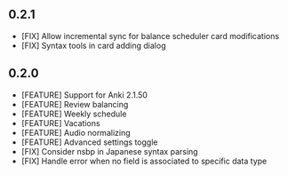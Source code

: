 ## 0.2.1

- [FIX] Allow incremental sync for balance scheduler card modifications
- [FIX] Syntax tools in card adding dialog

## 0.2.0

- [FEATURE] Support for Anki 2.1.50
- [FEATURE] Review balancing
- [FEATURE] Weekly schedule
- [FEATURE] Vacations
- [FEATURE] Audio normalizing
- [FEATURE] Advanced settings toggle
- [FIX] Consider nsbp in Japanese syntax parsing
- [FIX] Handle error when no field is associated to specific data type
